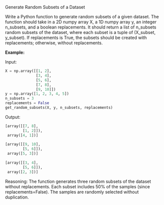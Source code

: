 Generate Random Subsets of a Dataset

Write a Python function to generate random subsets of a given dataset. The function 
should take in a 2D numpy array X, a 1D numpy array y, an integer n_subsets, 
and a boolean replacements. It should return a list of n_subsets random subsets of 
the dataset, where each subset is a tuple of (X_subset, y_subset). If replacements is True, 
the subsets should be created with replacements; otherwise, without replacements.

**Example:**

Input:
```python
X = np.array([[1, 2],
              [3, 4],
              [5, 6],
              [7, 8],
              [9, 10]])
y = np.array([1, 2, 3, 4, 5])
n_subsets = 3
replacements = False
get_random_subsets(X, y, n_subsets, replacements)
```
Output:
```python
[array([[7, 8],
        [1, 2]]), 
 array([4, 1])]
 
[array([[9, 10],
        [5, 6]]), 
 array([5, 3])]
 
[array([[3, 4],
        [5, 6]]), 
 array([2, 3])]
```
Reasoning:
The function generates three random subsets of the dataset without replacements. Each subset includes 
50% of the samples (since replacements=False). The samples are randomly selected without duplication.